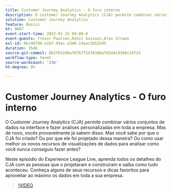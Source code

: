 ```yaml
---
title: Customer Journey Analytics - O furo interno
description: O Customer Journey Analytics (CJA) permite combinar vários conjuntos de dados na interface e fazer análises personalizadas em toda a empresa. Mas de novo, vocês provavelmente já sabem disso. Mas você sabe por que o CJA foi criado? Ou por que ele foi projetado dessa maneira? Ou como usar melhor os novos recursos de visualizações de dados para analisar como você nunca conseguiu fazer antes? Neste episódio do Experience League Live, aprenda todos os detalhes do CJA com as pessoas que o projetaram e construíram e saiba como tudo aconteceu. Conheça alguns de seus recursos e dicas favoritos para aproveitar ao máximo os dados em toda a sua empresa.
solution: Customer Journey Analytics
feature: Basics
kt: 9607
event-start-time: 2022-01-25 09:00-8
event-guests: Trevor Paulsen,Rohit Gossain,Alex Strawn
exl-id: 0bc46796-e2bf-43ec-a346-14aac5b52b45
duration: 3546
source-git-commit: 0b2f63198af8767f24783dbafd244c9398c24f33
workflow-type: tm+mt
source-wordcount: '236'
ht-degree: 0%

---
```


# Customer Journey Analytics - O furo interno

O Customer Journey Analytics (CJA) permite combinar vários conjuntos de dados na interface e fazer análises personalizadas em toda a empresa. Mas de novo, vocês provavelmente já sabem disso. Mas você sabe por que o CJA foi criado? Ou por que ele foi projetado dessa maneira? Ou como usar melhor os novos recursos de visualizações de dados para analisar como você nunca conseguiu fazer antes?

Neste episódio do Experience League Live, aprenda todos os detalhes do CJA com as pessoas que o projetaram e construíram e saiba como tudo aconteceu. Conheça alguns de seus recursos e dicas favoritos para aproveitar ao máximo os dados em toda a sua empresa.

>[!VIDEO](https://video.tv.adobe.com/v/340025/?quality=12&learn=on)

